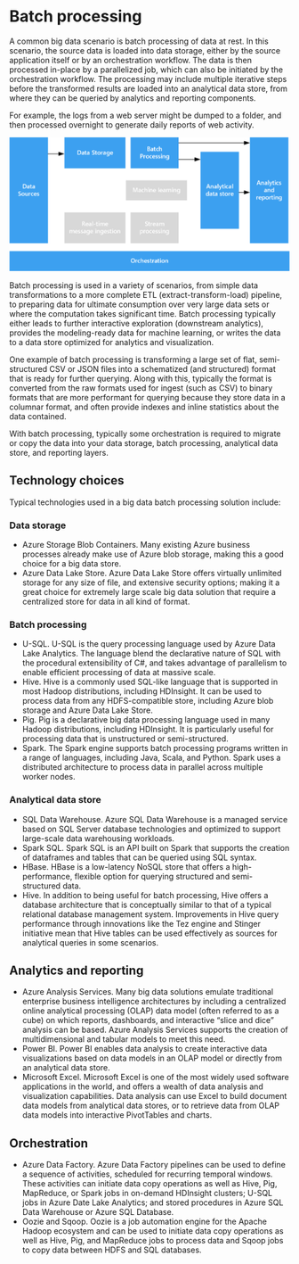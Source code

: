# Batch processing

A common big data scenario is batch processing of data at rest. In this scenario, the source data is loaded into data storage, either by the source application itself or by an orchestration workflow. The data is then processed in-place by a parallelized job, which can also be initiated by the orchestration workflow. The processing may include multiple iterative steps before the transformed results are loaded into an analytical data store, from where they can be queried by analytics and reporting components.

For example, the logs from a web server might be dumped to a folder, and then processed overnight to generate daily reports of web activity.

![](./images/batch-pipeline.png)

Batch processing is used in a variety of scenarios, from simple data transformations to a more complete ETL (extract-transform-load) pipeline, to preparing data for ultimate consumption over very large data sets or where the computation takes significant time. Batch processing typically either leads to further interactive exploration (downstream analytics), provides the modeling-ready data for machine learning, or writes the data to a data store optimized for analytics and visualization.

One example of batch processing is transforming a large set of flat, semi-structured CSV or JSON files into a schematized (and structured) format that is ready for further querying. Along with this, typically the format is converted from the raw formats used for ingest (such as CSV) to binary formats that are more performant for querying because they store data in a columnar format, and often provide indexes and inline statistics about the data contained.

With batch processing, typically some orchestration is required to migrate or copy the data into your data storage, batch processing, analytical data store, and reporting layers.

## Technology choices

Typical technologies used in a big data batch processing solution include:

### Data storage

- Azure Storage Blob Containers. Many existing Azure business processes already make use of Azure blob storage, making this a good choice for a big data store.
- Azure Data Lake Store. Azure Data Lake Store offers virtually unlimited storage for any size of file, and extensive security options; making it a great choice for extremely large scale big data solution that require a centralized store for data in all kind of format.

### Batch processing

- U-SQL. U-SQL is the query processing language used by Azure Data Lake Analytics. The language blend the declarative nature of SQL with the procedural extensibility of C#, and takes advantage of parallelism to enable efficient processing of data at massive scale.
- Hive. Hive is a commonly used SQL-like language that is supported in most Hadoop distributions, including HDInsight. It can be used to process data from any HDFS-compatible store, including Azure blob storage and Azure Data Lake Store.
- Pig. Pig is a declarative big data processing language used in many Hadoop distributions, including HDInsight. It is particularly useful for processing data that is unstructured or semi-structured.
- Spark. The Spark engine supports batch processing programs written in a range of languages, including Java, Scala, and Python. Spark uses a distributed architecture to process data in parallel across multiple worker nodes.

### Analytical data store

- SQL Data Warehouse. Azure SQL Data Warehouse is a managed service based on SQL Server database technologies and optimized to support large-scale data warehousing workloads.
- Spark SQL. Spark SQL is an API built on Spark that supports the creation of dataframes and tables that can be queried using SQL syntax.
- HBase. HBase is a low-latency NoSQL store that offers a high-performance, flexible option for querying structured and semi-structured data.
- Hive. In addition to being useful for batch processing, Hive offers a database architecture that is conceptually similar to that of a typical relational database management system. Improvements in Hive query performance through innovations like the Tez engine and Stinger initiative mean that Hive tables can be used effectively as sources for analytical queries in some scenarios.

## Analytics and reporting

- Azure Analysis Services. Many big data solutions emulate traditional enterprise business intelligence architectures by including a centralized online analytical processing (OLAP) data model (often referred to as a cube) on which reports, dashboards, and interactive “slice and dice” analysis can be based. Azure Analysis Services supports the creation of multidimensional and tabular models to meet this need.
- Power BI. Power BI enables data analysis to create interactive data visualizations based on data models in an OLAP model or directly from an analytical data store.
- Microsoft Excel. Microsoft Excel is one of the most widely used software applications in the world, and offers a wealth of data analysis and visualization capabilities. Data analysis can use Excel to build document data models from analytical data stores, or to retrieve data from OLAP data models into interactive PivotTables and charts.

## Orchestration

- Azure Data Factory. Azure Data Factory pipelines can be used to define a sequence of activities, scheduled for recurring temporal windows. These activities can initiate data copy operations as well as Hive, Pig, MapReduce, or Spark jobs in on-demand HDInsight clusters; U-SQL jobs in Azure Date Lake Analytics; and stored procedures in Azure SQL Data Warehouse or Azure SQL Database.
- Oozie and Sqoop. Oozie is a job automation engine for the Apache Hadoop ecosystem and can be used to initiate data copy operations as well as Hive, Pig, and MapReduce jobs to process data and Sqoop jobs to copy data between HDFS and SQL databases.

